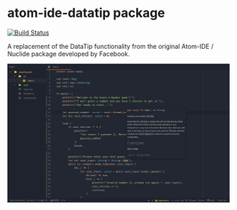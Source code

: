 # atom-ide-datatip package

[![Build Status](https://badgen.net/travis/atom-ide-community/atom-ide-datatip/master)](https://travis-ci.org/atom-ide-community/atom-ide-datatip)

A replacement of the DataTip functionality from the original Atom-IDE / Nuclide package developed by Facebook.

![A screenshot of your package](screenshot.png)

